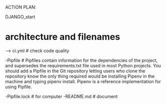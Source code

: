 
ACTION PLAN:

DJANGO_start
# architecture and filenames
--> ci.yml                   # check code quality

-Pipfile                     #
Pipfiles contain information for the dependencies of the project, and supersedes the requirements.txt file used in most Python projects. You should add a Pipfile in the Git repository letting users who clone the repository know the only thing required would be installing Pipenv in the machine and typing pipenv install. Pipenv is a reference implementation for using Pipfile.

-Pipfile.lock                # for computer
-README.md                   # document